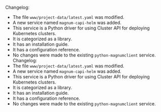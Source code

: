  Changelog:
- The file `www/project-data/latest.yaml` was modified.
- A new service named `magnum-capi-helm` was added.  
- This service is a Python driver for using Cluster API for deploying Kubernetes clusters.  
- It is categorized as a library.  
- It has an installation guide.  
- It has a configuration reference.
- No changes were made to the existing `python-magnumclient` service.
Changelog:
- The file `www/project-data/latest.yaml` was modified.
- A new service named `magnum-capi-helm` was added.  
- This service is a Python driver for using Cluster API for deploying Kubernetes clusters.  
- It is categorized as a library.  
- It has an installation guide.  
- It has a configuration reference.
- No changes were made to the existing `python-magnumclient` service.
